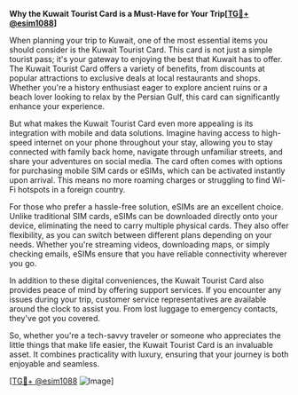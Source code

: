 **Why the Kuwait Tourist Card is a Must-Have for Your Trip[[TG💪+ @esim1088](https://t.me/s/esim1088)]**

When planning your trip to Kuwait, one of the most essential items you should consider is the Kuwait Tourist Card. This card is not just a simple tourist pass; it's your gateway to enjoying the best that Kuwait has to offer. The Kuwait Tourist Card offers a variety of benefits, from discounts at popular attractions to exclusive deals at local restaurants and shops. Whether you're a history enthusiast eager to explore ancient ruins or a beach lover looking to relax by the Persian Gulf, this card can significantly enhance your experience.

But what makes the Kuwait Tourist Card even more appealing is its integration with mobile and data solutions. Imagine having access to high-speed internet on your phone throughout your stay, allowing you to stay connected with family back home, navigate through unfamiliar streets, and share your adventures on social media. The card often comes with options for purchasing mobile SIM cards or eSIMs, which can be activated instantly upon arrival. This means no more roaming charges or struggling to find Wi-Fi hotspots in a foreign country.

For those who prefer a hassle-free solution, eSIMs are an excellent choice. Unlike traditional SIM cards, eSIMs can be downloaded directly onto your device, eliminating the need to carry multiple physical cards. They also offer flexibility, as you can switch between different plans depending on your needs. Whether you're streaming videos, downloading maps, or simply checking emails, eSIMs ensure that you have reliable connectivity wherever you go.

In addition to these digital conveniences, the Kuwait Tourist Card also provides peace of mind by offering support services. If you encounter any issues during your trip, customer service representatives are available around the clock to assist you. From lost luggage to emergency contacts, they've got you covered.

So, whether you're a tech-savvy traveler or someone who appreciates the little things that make life easier, the Kuwait Tourist Card is an invaluable asset. It combines practicality with luxury, ensuring that your journey is both enjoyable and seamless.

[[TG💪+ @esim1088](https://t.me/s/esim1088) ![Image](https://i.postimg.cc/Y0z9fWf4/image.png)]